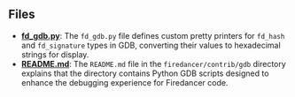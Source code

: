 
## Files
- **[fd_gdb.py](gdb/fd_gdb.py.driver.md)**: The `fd_gdb.py` file defines custom pretty printers for `fd_hash` and `fd_signature` types in GDB, converting their values to hexadecimal strings for display.
- **[README.md](gdb/README.md.driver.md)**: The `README.md` file in the `firedancer/contrib/gdb` directory explains that the directory contains Python GDB scripts designed to enhance the debugging experience for Firedancer code.

